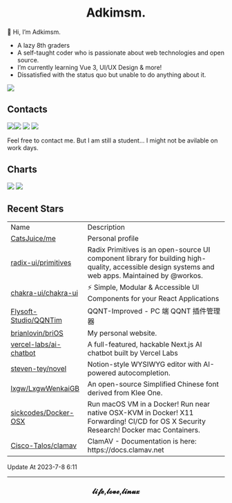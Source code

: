 <h1 align="center">Adkimsm.</h1>

👋 Hi, I’m Adkimsm.

- A lazy 8th graders
- A self-taught coder who is passionate about web technologies and open source.
- I’m currently learning Vue 3, UI/UX Design & more!
- Dissatisfied with the status quo but unable to do anything about it.

![](https://visitor-badge.glitch.me/badge?page_id=adkimsm)

## Contacts

<a href="mailto:adkinsm9277@gmail.com"><img src="https://img.shields.io/badge/Gmail-D14836?style=for-the-badge&logo=gmail&logoColor=white" /></a><a href="https://t.me/adkimsm"><img src="https://img.shields.io/badge/Telegram-2CA5E0?style=for-the-badge&logo=telegram&logoColor=white" /></a> <a href="https://wpa.qq.com/msgrd?v=3&uin=3020035335&site=qq&menu=yes"><img src="https://img.shields.io/badge/Tencent%23QQ-%2312B7F5?style=for-the-badge&logo=tencentqq&logoColor=white" /></a> <a href="https://twitter.com/adkimsm"><img src="https://img.shields.io/badge/Twitter-%231DA1F2.svg?style=for-the-badge&logo=Twitter&logoColor=white" /></a>

Feel free to contact me. But I am still a student... I might not be avilable on work days.

<div align="left">

<h2>Charts</h2>

<img src="https://github-readme-stats.vercel.app/api?username=adkimsm&show_icons=true&count_private=true&hide=prs&theme=default_repocard" />

<img src="https://github-readme-stats.vercel.app/api/top-langs/?username=adkimsm&layout=compact" />

</div>

<div>

<h2>Recent Stars</h2>

<table>
  <tr>
    <td>Name</td>
    <td>Description</td>
  </tr>
  
  <tr>
    <td><a href=https://github.com/CatsJuice/me>CatsJuice/me</a></td>
    <td>Personal profile</td>
  </tr>
  <tr>
    <td><a href=https://github.com/radix-ui/primitives>radix-ui/primitives</a></td>
    <td>Radix Primitives is an open-source UI component library for building high-quality, accessible design systems and web apps. Maintained by @workos.</td>
  </tr>
  <tr>
    <td><a href=https://github.com/chakra-ui/chakra-ui>chakra-ui/chakra-ui</a></td>
    <td>⚡️ Simple, Modular & Accessible UI Components for your React Applications</td>
  </tr>
  <tr>
    <td><a href=https://github.com/Flysoft-Studio/QQNTim>Flysoft-Studio/QQNTim</a></td>
    <td>QQNT-Improved - PC 端 QQNT 插件管理器</td>
  </tr>
  <tr>
    <td><a href=https://github.com/brianlovin/briOS>brianlovin/briOS</a></td>
    <td>My personal website.</td>
  </tr>
  <tr>
    <td><a href=https://github.com/vercel-labs/ai-chatbot>vercel-labs/ai-chatbot</a></td>
    <td>A full-featured, hackable Next.js AI chatbot built by Vercel Labs</td>
  </tr>
  <tr>
    <td><a href=https://github.com/steven-tey/novel>steven-tey/novel</a></td>
    <td>Notion-style WYSIWYG editor with AI-powered autocompletion.</td>
  </tr>
  <tr>
    <td><a href=https://github.com/lxgw/LxgwWenkaiGB>lxgw/LxgwWenkaiGB</a></td>
    <td>An open-source Simplified Chinese font derived from Klee One.</td>
  </tr>
  <tr>
    <td><a href=https://github.com/sickcodes/Docker-OSX>sickcodes/Docker-OSX</a></td>
    <td>Run macOS VM in a Docker! Run near native OSX-KVM in Docker! X11 Forwarding! CI/CD for OS X Security Research! Docker mac Containers.</td>
  </tr>
  <tr>
    <td><a href=https://github.com/Cisco-Talos/clamav>Cisco-Talos/clamav</a></td>
    <td>ClamAV - Documentation is here: https://docs.clamav.net</td>
  </tr>
</table>

</div>

Update At 2023-7-8    6:11

---

<h3 align="center">𝓵𝓲𝓯𝓮,𝓵𝓸𝓿𝓮,𝓵𝓲𝓷𝓾𝔁</h3>
